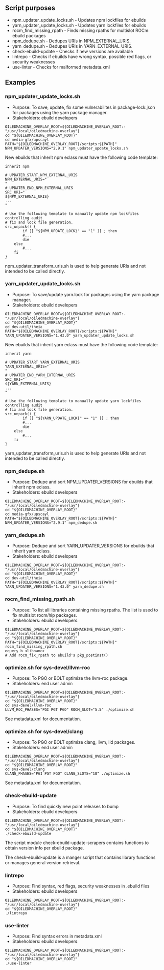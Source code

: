 ## Script purposes

* npm_updater_update_locks.sh - Updates npm lockfiles for ebuilds
* yarn_updater_update_locks.sh - Updates yarn lockfiles for ebuilds
* rocm_find_missing_rpath - Finds missing rpaths for multislot ROCm ebuild packages
* npm_dedupe.sh - Dedupes URIs in NPM_EXTERNAL_URIS.
* yarn_dedupe.sh - Dedupes URIs in YARN_EXTERNAL_URIS.
* check-ebuild-update - Checks if new versions are available
* lintrepo - Checks if ebuilds have wrong syntax, possible red flags, or security weaknesses
* use-linter - Checks for malformed metadata.xml

## Examples

### npm_updater_update_locks.sh

* Purpose:  To save, update, fix some vulnerabilites in package-lock.json for packages using the yarn package manager.
* Stakeholders:  ebuild developers

```
OILEDMACHINE_OVERLAY_ROOT=${OILEDMACHINE_OVERLAY_ROOT:-"/usr/local/oiledmachine-overlay"}
cd "${OILEDMACHINE_OVERLAY_ROOT}"
cd media-gfx/upscayl
PATH="${OILEDMACHINE_OVERLAY_ROOT}/scripts:${PATH}"
NPM_UPDATER_VERSIONS="2.9.1" npm_updater_update_locks.sh
```

New ebuilds that inherit npm eclass must have the following code template:
```
inherit npm

# UPDATER_START_NPM_EXTERNAL_URIS
NPM_EXTERNAL_URIS="
"
# UPDATER_END_NPM_EXTERNAL_URIS
SRC_URI="
${NPM_EXTERNAL_URIS}
...
"

# Use the following template to manually update npm lockfiles controlling audit
# fix and lock file generation.
src_unpack() {
        if [[ "${NPM_UPDATE_LOCK}" == "1" ]] ; then
		#...
		die
	else
		#...
	fi
}
```

npm_updater_transform_uris.sh is used to help generate URIs and not intended to be called directly.

### yarn_updater_update_locks.sh

* Purpose:  To save/update yarn.lock for packages using the yarn package manager.
* Stakeholders:  ebuild developers

```
OILEDMACHINE_OVERLAY_ROOT=${OILEDMACHINE_OVERLAY_ROOT:-"/usr/local/oiledmachine-overlay"}
cd "${OILEDMACHINE_OVERLAY_ROOT}"
cd dev-util/theia
PATH="${OILEDMACHINE_OVERLAY_ROOT}/scripts:${PATH}"
YARN_UPDATER_VERSIONS="1.43.0" yarn_updater_update_locks.sh
```

New ebuilds that inherit yarn eclass must have the following code template:
```
inherit yarn

# UPDATER_START_YARN_EXTERNAL_URIS
YARN_EXTERNAL_URIS="
"
# UPDATER_END_YARN_EXTERNAL_URIS
SRC_URI="
${YARN_EXTERNAL_URIS}
...
"

# Use the following template to manually update yarn lockfiles controlling audit
# fix and lock file generation.
src_unpack() {
        if [[ "${YARN_UPDATE_LOCK}" == "1" ]] ; then
		#...
		die
	else
		#...
	fi
}
```

yarn_updater_transform_uris.sh is used to help generate URIs and not intended to be called directly.

### npm_dedupe.sh

* Purpose:  Dedupe and sort NPM_UPDATER_VERSIONS for ebuilds that inherit npm eclass.
* Stakeholders:  ebuild developers

```
OILEDMACHINE_OVERLAY_ROOT=${OILEDMACHINE_OVERLAY_ROOT:-"/usr/local/oiledmachine-overlay"}
cd "${OILEDMACHINE_OVERLAY_ROOT}"
cd media-gfx/upscayl
PATH="${OILEDMACHINE_OVERLAY_ROOT}/scripts:${PATH}"
NPM_UPDATER_VERSIONS="2.9.1" npm_dedupe.sh
```

### yarn_dedupe.sh

* Purpose:  Dedupe and sort YARN_UPDATER_VERSIONS for ebuilds that inherit yarn eclass.
* Stakeholders:  ebuild developers

```
OILEDMACHINE_OVERLAY_ROOT=${OILEDMACHINE_OVERLAY_ROOT:-"/usr/local/oiledmachine-overlay"}
cd "${OILEDMACHINE_OVERLAY_ROOT}"
cd dev-util/theia
PATH="${OILEDMACHINE_OVERLAY_ROOT}/scripts:${PATH}"
YARN_UPDATER_VERSIONS="1.43.0" yarn_dedupe.sh
```

### rocm_find_missing_rpath.sh

* Purpose:  To list all libraries containing missing rpaths.  The list is used to fix multislot rocm/hip packages.
* Stakeholders:  ebuild developers

```
OILEDMACHINE_OVERLAY_ROOT=${OILEDMACHINE_OVERLAY_ROOT:-"/usr/local/oiledmachine-overlay"}
cd "${OILEDMACHINE_OVERLAY_ROOT}"
PATH="${OILEDMACHINE_OVERLAY_ROOT}/scripts:${PATH}"
rocm_find_missing_rpath.sh
equery b <libname>
# Add rocm_fix_rpath to ebuild's pkg_postinst()
```

### optimize.sh for sys-devel/llvm-roc

* Purpose:  To PGO or BOLT optimize the llvm-roc package.
* Stakeholders:  end user admin

```
OILEDMACHINE_OVERLAY_ROOT=${OILEDMACHINE_OVERLAY_ROOT:-"/usr/local/oiledmachine-overlay"}
cd "${OILEDMACHINE_OVERLAY_ROOT}"
cd sys-devel/llvm-roc
LLVM_ROC_PHASES="PGI PGT PGO" ROCM_SLOT="5.5" ./optimize.sh
```

See metadata.xml for documentation.

### optimize.sh for sys-devel/clang

* Purpose:  To PGO or BOLT optimize clang, llvm, lld packages.
* Stakeholders:  end user admin

```
OILEDMACHINE_OVERLAY_ROOT=${OILEDMACHINE_OVERLAY_ROOT:-"/usr/local/oiledmachine-overlay"}
cd "${OILEDMACHINE_OVERLAY_ROOT}"
cd sys-devel/clang
CLANG_PHASES="PGI PGT PGO" CLANG_SLOTS="18" ./optimize.sh
```

See metadata.xml for documentation.

### check-ebuild-update

* Purpose:  To find quickly new point releases to bump
* Stakeholders:  ebuild developers

```
OILEDMACHINE_OVERLAY_ROOT=${OILEDMACHINE_OVERLAY_ROOT:-"/usr/local/oiledmachine-overlay"}
cd "${OILEDMACHINE_OVERLAY_ROOT}"
./check-ebuild-update
```

The script module check-ebuild-update-scrapers contains functions to obtain
version info per ebuild package.

The check-ebuild-update is a manger script that contains library functions or
manages general version retrieval.

### lintrepo

* Purpose:  Find syntax, red flags, security weaknesses in .ebuild files
* Stakeholders:  ebuild developers

```
OILEDMACHINE_OVERLAY_ROOT=${OILEDMACHINE_OVERLAY_ROOT:-"/usr/local/oiledmachine-overlay"}
cd "${OILEDMACHINE_OVERLAY_ROOT}"
./lintrepo
```

### use-linter

* Purpose:  Find syntax errors in metadata.xml
* Stakeholders:  ebuild developers

```
OILEDMACHINE_OVERLAY_ROOT=${OILEDMACHINE_OVERLAY_ROOT:-"/usr/local/oiledmachine-overlay"}
cd "${OILEDMACHINE_OVERLAY_ROOT}"
./use-linter
```

